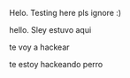 Helo. Testing here pls ignore :) 

hello. Sley estuvo aqui  

te voy a hackear   

te estoy hackeando perro